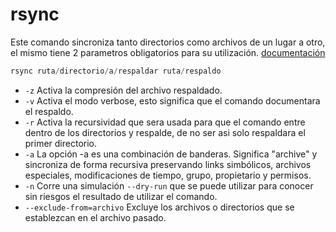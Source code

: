 # rsync

Este comando sincroniza tanto directorios como archivos de un lugar a otro, el mismo tiene 2 parametros obligatorios para su utilización. [documentación](https://rsync.samba.org/)

```s
rsync ruta/directorio/a/respaldar ruta/respaldo
```

- `-z` Activa la compresión del archivo respaldado.
- `-v` Activa el modo verbose, esto significa que el comando documentara el respaldo.
- `-r` Activa la recursividad que sera usada para que el comando entre dentro de los directorios y respalde, de no ser asi solo respaldara el primer directorio.
- `-a` La opción -a es una combinación de banderas. Significa "archive" y sincroniza de forma recursiva preservando links simbólicos, archivos especiales, modificaciones de tiempo, grupo, propietario y permisos.
- `-n` Corre una simulación `--dry-run` que se puede utilizar para conocer sin riesgos el resultado de utilizar el comando.
- `--exclude-from=archivo` Excluye los archivos o directorios que se establezcan en el archivo pasado.
